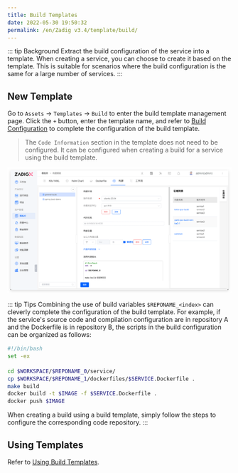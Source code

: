 ```yaml
---
title: Build Templates
date: 2022-05-30 19:50:32
permalink: /en/Zadig v3.4/template/build/
---
```


::: tip Background
Extract the build configuration of the service into a template. When creating a service, you can choose to create it based on the template. This is suitable for scenarios where the build configuration is the same for a large number of services.
:::

## New Template

Go to `Assets` → `Templates` → `Build` to enter the build template management page. Click the `+` button, enter the template name, and refer to [Build Configuration](/en/Zadig%20v3.4/project/build/) to complete the configuration of the build template.

> The `Code Information` section in the template does not need to be configured. It can be configured when creating a build for a service using the build template.

![Building templates](../../../../_images/build_template_1.png)

::: tip Tips
Combining the use of build variables `$REPONAME_<index>` can cleverly complete the configuration of the build template. For example, if the service's source code and compilation configuration are in repository A and the Dockerfile is in repository B, the scripts in the build configuration can be organized as follows:

```bash
#!/bin/bash
set -ex

cd $WORKSPACE/$REPONAME_0/service/
cp $WORKSPACE/$REPONAME_1/dockerfiles/$SERVICE.Dockerfile .
make build
docker build -t $IMAGE -f $SERVICE.Dockerfile .
docker push $IMAGE
```

When creating a build using a build template, simply follow the steps to configure the corresponding code repository.
:::

## Using Templates

Refer to [Using Build Templates](/en/Zadig%20v3.4/project/build/template/).